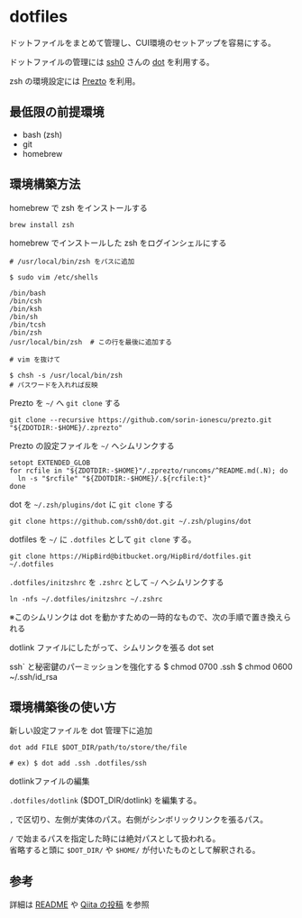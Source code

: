 # dotfiles

ドットファイルをまとめて管理し、CUI環境のセットアップを容易にする。

ドットファイルの管理には [ssh0](https://github.com/ssh0) さんの [dot](https://github.com/ssh0/dot/blob/master/README_ja.md) を利用する。

zsh の環境設定には [Prezto](https://github.com/sorin-ionescu/prezto) を利用。  

## 最低限の前提環境

  - bash (zsh)
  - git
  - homebrew

## 環境構築方法
homebrew で zsh をインストールする

    brew install zsh

homebrew でインストールした zsh をログインシェルにする

    # /usr/local/bin/zsh をパスに追加

    $ sudo vim /etc/shells

    /bin/bash
    /bin/csh
    /bin/ksh
    /bin/sh
    /bin/tcsh
    /bin/zsh
    /usr/local/bin/zsh  # この行を最後に追加する

    # vim を抜けて

    $ chsh -s /usr/local/bin/zsh
    # パスワードを入れれば反映

Prezto を `~/` へ `git clone` する

    git clone --recursive https://github.com/sorin-ionescu/prezto.git "${ZDOTDIR:-$HOME}/.zprezto"

Prezto の設定ファイルを `~/` へシムリンクする

    setopt EXTENDED_GLOB
    for rcfile in "${ZDOTDIR:-$HOME}"/.zprezto/runcoms/^README.md(.N); do
      ln -s "$rcfile" "${ZDOTDIR:-$HOME}/.${rcfile:t}"
    done

dot を `~/.zsh/plugins/dot` に `git clone` する

    git clone https://github.com/ssh0/dot.git ~/.zsh/plugins/dot

dotfiles を `~/` に `.dotfiles` として `git clone` する。

    git clone https://HipBird@bitbucket.org/HipBird/dotfiles.git ~/.dotfiles

`.dotfiles/initzshrc` を `.zshrc` として `~/` へシムリンクする

    ln -nfs ~/.dotfiles/initzshrc ~/.zshrc

※このシムリンクは dot を動かすための一時的なもので、次の手順で置き換えられる

dotlink ファイルにしたがって、シムリンクを張る
    dot set

ssh` と秘密鍵のパーミッションを強化する
    $ chmod 0700 .ssh
    $ chmod 0600 ~/.ssh/id_rsa

## 環境構築後の使い方

新しい設定ファイルを dot 管理下に追加

    dot add FILE $DOT_DIR/path/to/store/the/file

    # ex) $ dot add .ssh .dotfiles/ssh

dotlinkファイルの編集

`.dotfiles/dotlink` ($DOT_DIR/dotlink) を編集する。

`,` で区切り、左側が実体のパス。右側がシンボリックリンクを張るパス。

`/` で始まるパスを指定した時には絶対パスとして扱われる。  
省略すると頭に `$DOT_DIR/` や `$HOME/` が付いたものとして解釈される。

## 参考
  詳細は [README](https://github.com/ssh0/dot/blob/master/README_ja.md) や [Qiita の投稿](http://qiita.com/ssh0/items/930127d079ccd08bc18a) を参照
